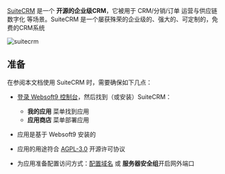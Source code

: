 [SuiteCRM](https://suitecrm.com/) 是一个 **开源的企业级CRM**，它被用于 CRM/分销/订单 运营与供应链数字化  等场景。SuiteCRM 是一个屡获殊荣的企业级的、强大的、可定制的，免费的CRM系统


![suitecrm](http://libs.websoft9.com/Websoft9/DocsPicture/zh/suitecrm/suitecrm-backend-websoft9.png)


## 准备

在参阅本文档使用 SuiteCRM 时，需要确保如下几点：

- [登录 Websoft9 控制台](./login-console)，然后找到（或安装）SuiteCRM：
  - **我的应用** 菜单找到应用 
  - **应用商店** 菜单部署应用

- 应用是基于 Websoft9 安装的


- 应用的用途符合 [AGPL-3.0](https://opensource.org/licenses/AGPL-3.0) 开源许可协议


- 为应用准备配置访问方式：[配置域名](./domain-set) 或 **服务器安全组**开启网外端口